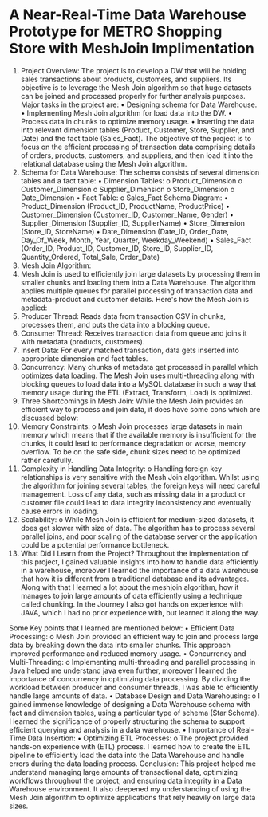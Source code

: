 # A Near-Real-Time Data Warehouse Prototype for METRO Shopping Store with MeshJoin Implimentation
1. Project Overview:
The project is to develop a DW that will be holding sales transactions about products, customers, and suppliers. Its objective is to leverage the Mesh Join algorithm so that huge datasets can be joined and processed properly for further analysis purposes. Major tasks in the project are:
•	Designing schema for Data Warehouse.
•	Implementing Mesh Join algorithm for load data into the DW.
•	Process data in chunks to optimize memory usage.
•	Inserting the data into relevant dimension tables (Product, Customer, Store, Supplier, and Date) and the fact table (Sales_Fact).
The objective of the project is to focus on the efficient processing of transaction data comprising details of orders, products, customers, and suppliers, and then load it into the relational database using the Mesh Join algorithm.
2. Schema for Data Warehouse:
The schema consists of several dimension tables and a fact table:
•	Dimension Tables:
o	Product_Dimension
o	Customer_Dimension
o	Supplier_Dimension
o	Store_Dimension
o	Date_Dimension
•	Fact Table:
o	Sales_Fact
Schema Diagram:
•	Product_Dimension (Product_ID, ProductName, ProductPrice)
•	Customer_Dimension (Customer_ID, Customer_Name, Gender)
•	Supplier_Dimension (Supplier_ID, SupplierName)
•	Store_Dimension (Store_ID, StoreName)
•	Date_Dimension (Date_ID, Order_Date, Day_Of_Week, Month, Year, Quarter, Weekday_Weekend)
•	Sales_Fact (Order_ID, Product_ID, Customer_ID, Store_ID, Supplier_ID, Quantity_Ordered, Total_Sale, Order_Date)
3. Mesh Join Algorithm:
1.	Mesh Join is used to efficiently join large datasets by processing them in smaller chunks and loading them into a Data Warehouse. The algorithm applies multiple queues for parallel processing of transaction data and metadata-product and customer details. Here's how the Mesh Join is applied:
2.	Producer Thread: Reads data from transaction CSV in chunks, processes them, and puts the data into a blocking queue.
3.	Consumer Thread: Receives transaction data from queue and joins it with metadata (products, customers).
4.	Insert Data: For every matched transaction, data gets inserted into appropriate dimension and fact tables.
5.	Concurrency: Many chunks of metadata get processed in parallel which optimizes data loading.
The Mesh Join uses multi-threading along with blocking queues to load data into a MySQL database in such a way that memory usage during the ETL (Extract, Transform, Load) is optimized.
4. Three Shortcomings in Mesh Join:
While the Mesh Join provides an efficient way to process and join data, it does have some cons which are discussed below:
1.	Memory Constraints:
o	Mesh Join processes large datasets in main memory which means that if the available memory is insufficient for the chunks, it could lead to performance degradation or worse, memory overflow. To be on the safe side, chunk sizes need to be optimized rather carefully.
2.	Complexity in Handling Data Integrity:
o	Handling foreign key relationships is very sensitive with the Mesh Join algorithm. Whilst using the algorithm for joining several tables, the foreign keys will need careful management. Loss of any data, such as missing data in a product or customer file could lead to data integrity inconsistency and eventually cause errors in loading.
3.	Scalability:
o	While Mesh Join is efficient for medium-sized datasets, it does get slower with size of data. The algorithm has to process several parallel joins, and poor scaling of the database server or the application could be a potential performance bottleneck.
5. What Did I Learn from the Project?
Throughout the implementation of this project, I gained valuable insights into how to handle data efficiently in a warehouse, moreover I learned the importance of a data warehouse that how it is different from a traditional database and its advantages.
Along with that I learned a lot about the meshjoin algorithm, how it manages to join large amounts of data efficiently using a technique called chunking. In the Journey I also got hands on experience with JAVA, which I had no prior experience with, but learned it along the way.



Some Key points that I learned are mentioned below:
•	Efficient Data Processing:
o	Mesh Join provided an efficient way to join and process large data by breaking down the data into smaller chunks. This approach improved performance and reduced memory usage.
•	Concurrency and Multi-Threading:
o	Implementing multi-threading and parallel processing in Java helped me understand java even further, moreover I learned the importance of concurrency in optimizing data processing. By dividing the workload between producer and consumer threads, I was able to efficiently handle large amounts of data.
•	Database Design and Data Warehousing:
o	I gained immense knowledge of designing a Data Warehouse schema with fact and dimension tables, using a particular type of schema (Star Schema). I learned the significance of properly structuring the schema to support efficient querying and analysis in a data warehouse.
•	Importance of Real-Time Data Insertion:
•	Optimizing ETL Processes:
o	The project provided hands-on experience with (ETL) process. I learned how to create the ETL pipeline to efficiently load the data into the Data Warehouse and handle errors during the data loading process.
Conclusion: This project helped me understand managing large amounts of transactional data, optimizing workflows throughout the project, and ensuring data integrity in a Data Warehouse environment. It also deepened my understanding of using the Mesh Join algorithm to optimize applications that rely heavily on large data sizes.

